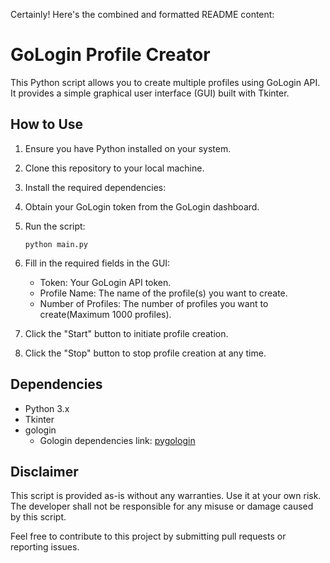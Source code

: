 Certainly! Here's the combined and formatted README content:

# GoLogin Profile Creator

This Python script allows you to create multiple profiles using GoLogin API. It provides a simple graphical user interface (GUI) built with Tkinter.

## How to Use

1. Ensure you have Python installed on your system.
2. Clone this repository to your local machine.
3. Install the required dependencies:
  
4. Obtain your GoLogin token from the GoLogin dashboard.
5. Run the script:
   ```
   python main.py
   ```
6. Fill in the required fields in the GUI:
   - Token: Your GoLogin API token.
   - Profile Name: The name of the profile(s) you want to create.
   - Number of Profiles: The number of profiles you want to create(Maximum 1000 profiles).
7. Click the "Start" button to initiate profile creation.
8. Click the "Stop" button to stop profile creation at any time.

## Dependencies

- Python 3.x
- Tkinter
- gologin
  - Gologin dependencies link: [pygologin](https://github.com/gologinapp/pygologin/tree/main/gologin)

## Disclaimer

This script is provided as-is without any warranties. Use it at your own risk. The developer shall not be responsible for any misuse or damage caused by this script.

Feel free to contribute to this project by submitting pull requests or reporting issues.
